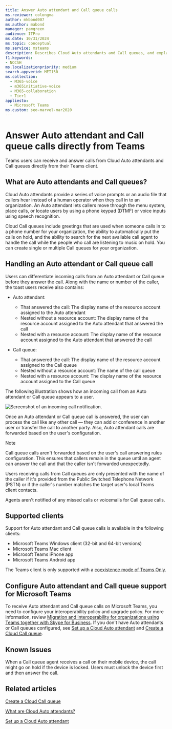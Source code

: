 ```yaml
---
title: Answer Auto attendant and Call queue calls
ms.reviewer: colongma
author: mkbond007
ms.author: mabond
manager: pamgreen
audience: ITPro
ms.date: 10/31/2024
ms.topic: conceptual
ms.service: msteams
description: Describes Cloud Auto attendants and Call queues, and explains how you can answer these calls in Microsoft Teams.
f1.keywords:
- NOCSH
ms.localizationpriority: medium
search.appverid: MET150
ms.collection: 
  - M365-voice
  - m365initiative-voice
  - M365-collaboration
  - Tier1
appliesto: 
  - Microsoft Teams
ms.custom: seo-marvel-mar2020
---
```


# Answer Auto attendant and Call queue calls directly from Teams

Teams users can receive and answer calls from Cloud Auto attendants and Call queues directly from their Teams client.

## What are Auto attendants and Call queues?

Cloud Auto attendants provide a series of voice prompts or an audio file that callers hear instead of a human operator when they call in to an organization. An Auto attendant lets callers move through the menu system, place calls, or locate users by using a phone keypad (DTMF) or voice inputs using speech recognition.

Cloud Call queues include greetings that are used when someone calls in to a phone number for your organization, the ability to automatically put the calls on hold, and the ability to search for the next available call agent to handle the call while the people who call are listening to music on hold. You can create single or multiple Call queues for your organization.

## Handling an Auto attendant or Call queue call

Users can differentiate incoming calls from an Auto attendant or Call queue before they answer the call. Along with the name or number of the caller, the toast users receive also contains:

- Auto attendant:
  - That answered the call: The display name of the resource account assigned to the Auto attendant
  - Nested without a resource account: The display name of the resource account assigned to the Auto attendant that answered the call
  - Nested with a resource account: The display name of the resource account assigned to the Auto attendant that answered the call

- Call queue:
  - That answered the call: The display name of the resource account assigned to the Call queue
  - Nested without a resource account: The name of the call queue
  - Nested with a resource account: The display name of the resource account assigned to the Call queue

The following illustration shows how an incoming call from an Auto attendant or Call queue appears to a user.

![Screenshot of an incoming call notification.](media/answer-auto-attendant-and-call-queue-calls-image1.png)

Once an Auto attendant or Call queue call is answered, the user can process the call like any other call &#x2014; they can add or conference in another user or transfer the call to another party. Also, Auto attendant calls are forwarded based on the user's configuration.

> [!NOTE]
> Call queue calls aren't forwarded based on the user's call answering rules configuration. This ensures that callers remain in the queue until an agent can answer the call and that the caller isn't forwarded unexpectedly.
>
> Users receiving calls from Call queues are only presented with the name of the caller if it's provided from the Public Switched Telephone Network (PSTN) or if the caller's number matches the target user's local Teams client contacts.
>
> Agents aren't notified of any missed calls or voicemails for Call queue calls.

## Supported clients

Support for Auto attendant and Call queue calls is available in the following clients:

- Microsoft Teams Windows client (32-bit and 64-bit versions)
- Microsoft Teams Mac client
- Microsoft Teams iPhone app
- Microsoft Teams Android app

The Teams client is only supported with a [coexistence mode of Teams Only](/microsoftteams/setting-your-coexistence-and-upgrade-settings).

## Configure Auto attendant and Call queue support for Microsoft Teams

To receive Auto attendant and Call queue calls on Microsoft Teams, you need to configure your interoperability policy and upgrade policy. For more information, review [Migration and interoperability for organizations using Teams together with Skype for Business](migration-interop-guidance-for-teams-with-skype.md). If you don't have Auto attendants or Call queues configured, see [Set up a Cloud Auto attendant](create-a-phone-system-auto-attendant.md) and [Create a Cloud Call queue](create-a-phone-system-call-queue.md).

## Known Issues

When a Call queue agent receives a call on their mobile device, the call might go on hold if the device is locked. Users must unlock the device first and then answer the call.

## Related articles

[Create a Cloud Call queue](create-a-phone-system-call-queue.md)

[What are Cloud Auto attendants?](what-are-phone-system-auto-attendants.md)

[Set up a Cloud Auto attendant](create-a-phone-system-auto-attendant.md)
